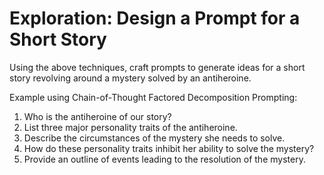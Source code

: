 # Exploration: Design a Prompt for a Short Story

Using the above techniques, craft prompts to generate ideas for a short story revolving around a mystery solved by an antiheroine.

Example using Chain-of-Thought Factored Decomposition Prompting:

1. Who is the antiheroine of our story?
2. List three major personality traits of the antiheroine.
3. Describe the circumstances of the mystery she needs to solve.
4. How do these personality traits inhibit her ability to solve the mystery?
5. Provide an outline of events leading to the resolution of the mystery.